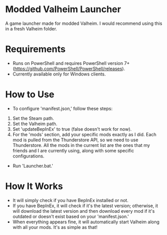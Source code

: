 # Modded Valheim Launcher
A game launcher made for modded Valheim. I would recommend using this in a fresh Valheim folder.

# Requirements
- Runs on PowerShell and requires PowerShell version 7+ (https://github.com/PowerShell/PowerShell/releases).
- Currently available only for Windows clients.

# How to Use
- To configure 'manifest.json,' follow these steps:

1. Set the Steam path.
2. Set the Valheim path.
3. Set 'updateBepInEx' to true (false doesn't work for now).
4. For the 'mods' section, add your specific mods exactly as I did. Each mod is pulled from the Thunderstore API, so we need to use Thunderstore. All the mods in the current list are the ones that my friends and I are currently using, along with some specific configurations.

- Run 'Launcher.bat.'

# How It Works
- It will simply check if you have BepInEx installed or not.
- If you have BepInEx, it will check if it's the latest version; otherwise, it will download the latest version and then download every mod if it's outdated or doesn't exist based on your 'manifest.json.'
- When everything appears fine, it will automatically start Valheim along with all your mods. It's as simple as that!